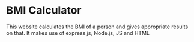 # BMI Calculator 
This website calculates the BMI of a person and gives appropriate results on that. It makes use of express.js, Node.js, JS and HTML
